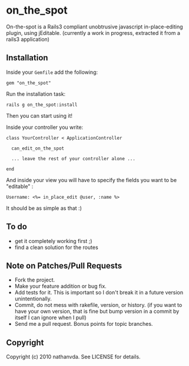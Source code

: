 # on_the_spot

On-the-spot is a Rails3 compliant unobtrusive javascript in-place-editing plugin, using jEditable.
(currently a work in progress, extracted it from a rails3 application)

## Installation

Inside your `Gemfile` add the following:

    gem "on_the_spot"

Run the installation task:

    rails g on_the_spot:install

Then you can start using it!

Inside your controller you write:


    class YourController < ApplicationController

      can_edit_on_the_spot

      ... leave the rest of your controller alone ...

    end

And inside your view you will have to specify the fields you want to be "editable" :

    Username: <%= in_place_edit @user, :name %>


It should be as simple as that :)

## To do

- get it completely working first ;)
- find a clean solution for the routes

## Note on Patches/Pull Requests
 
* Fork the project.
* Make your feature addition or bug fix.
* Add tests for it. This is important so I don't break it in a
  future version unintentionally.
* Commit, do not mess with rakefile, version, or history.
  (if you want to have your own version, that is fine but bump version in a commit by itself I can ignore when I pull)
* Send me a pull request. Bonus points for topic branches.

## Copyright

Copyright (c) 2010 nathanvda. See LICENSE for details.
